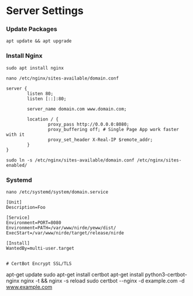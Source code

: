 # Server Settings

### Update Packages

```
apt update && apt upgrade
```

### Install Nginx
```
sudo apt install nginx
```
```
nano /etc/nginx/sites-available/domain.conf
```

```
server {
        listen 80;
        listen [::]:80;

        server_name domain.com www.domain.com;

        location / {
                proxy_pass http://0.0.0.0:8080;
                proxy_buffering off; # Single Page App work faster with it
                proxy_set_header X-Real-IP $remote_addr;
        }
}
```


```
sudo ln -s /etc/nginx/sites-available/domain.conf /etc/nginx/sites-enabled/
```



### Systemd 

```
nano /etc/systemd/system/domain.service
```




```
[Unit]
Description=Foo

[Service]
Environment=PORT=8080
Environment=PATH=/var/www/nirde/yeww/dist/
ExecStart=/var/www/nirde/target/release/nirde

[Install]
WantedBy=multi-user.target
```


```

# CertBot Encrypt SSL/TLS

```
apt-get update
sudo apt-get install certbot
apt-get install python3-certbot-nginx
nginx -t && nginx -s reload
sudo certbot --nginx -d example.com -d www.example.com
```

